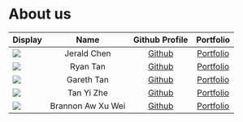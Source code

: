 # About us

| Display                                             |       Name        |                Github Profile                 |                Portfolio                |
|-----------------------------------------------------|:-----------------:|:---------------------------------------------:|:---------------------------------------:|
| ![](https://via.placeholder.com/100.png?text=Photo) |    Jerald Chen    |    [Github](https://github.com/Jeraldchen)    |    [Portfolio](team%2Fjeraldchen.md)    |
| ![](https://via.placeholder.com/100.png?text=Photo) |     Ryan Tan      | [Github](https://github.com/Thunderdragon221) | [Portfolio](team%2Fthunderdragon221.md) |
| ![](https://via.placeholder.com/100.png?text=Photo) |    Gareth Tan     |     [Github](https://github.com/Geeeetyx)     |     [Portfolio](team%2Fgeeeetyx.md)     |
| ![](https://via.placeholder.com/100.png?text=Photo) |    Tan Yi Zhe     |     [Github](https://github.com/tanyizhe)     |     [Portfolio](team%2Ftanyizhe.md)     |
| ![](https://via.placeholder.com/100.png?text=Photo) | Brannon Aw Xu Wei |    [Github](https://github.com/Brennanzuz)    |   [Portfolio](team%2Fbrennanzuz.html)   |


